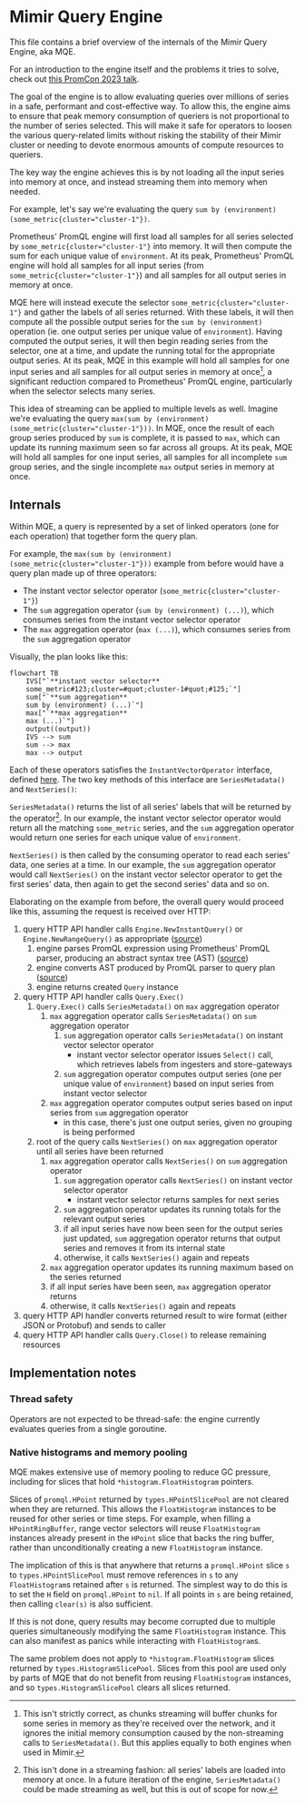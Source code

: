 # Mimir Query Engine

This file contains a brief overview of the internals of the Mimir Query Engine, aka MQE.

For an introduction to the engine itself and the problems it tries to solve, check out [this PromCon 2023 talk](https://www.youtube.com/watch?v=3kM2Asj6hcg).

The goal of the engine is to allow evaluating queries over millions of series in a safe, performant and cost-effective way.
To allow this, the engine aims to ensure that peak memory consumption of queriers is not proportional to the number of series selected.
This will make it safe for operators to loosen the various query-related limits without risking the stability of their Mimir cluster or needing to devote enormous amounts of compute resources to queriers.

The key way the engine achieves this is by not loading all the input series into memory at once, and instead streaming them into memory when needed.

For example, let's say we're evaluating the query `sum by (environment) (some_metric{cluster="cluster-1"})`.

Prometheus' PromQL engine will first load all samples for all series selected by `some_metric{cluster="cluster-1"}` into memory.
It will then compute the sum for each unique value of `environment`.
At its peak, Prometheus' PromQL engine will hold all samples for all input series (from `some_metric{cluster="cluster-1"}`) and all samples for all output series in memory at once.

MQE here will instead execute the selector `some_metric{cluster="cluster-1"}` and gather the labels of all series returned.
With these labels, it will then compute all the possible output series for the `sum by (environment)` operation (ie. one output series per unique value of `environment`).
Having computed the output series, it will then begin reading series from the selector, one at a time, and update the running total for the appropriate output series.
At its peak, MQE in this example will hold all samples for one input series and all samples for all output series in memory at once[^1],
a significant reduction compared to Prometheus' PromQL engine, particularly when the selector selects many series.

This idea of streaming can be applied to multiple levels as well. Imagine we're evaluating the query `max(sum by (environment) (some_metric{cluster="cluster-1"}))`.
In MQE, once the result of each group series produced by `sum` is complete, it is passed to `max`, which can update its running maximum seen so far across all groups.
At its peak, MQE will hold all samples for one input series, all samples for all incomplete `sum` group series, and the single incomplete `max` output series in memory at once.

## Internals

Within MQE, a query is represented by a set of linked operators (one for each operation) that together form the query plan.

For example, the `max(sum by (environment) (some_metric{cluster="cluster-1"}))` example from before would have a query plan made up of three operators:

- The instant vector selector operator (`some_metric{cluster="cluster-1"}`)
- The `sum` aggregation operator (`sum by (environment) (...)`), which consumes series from the instant vector selector operator
- The `max` aggregation operator (`max (...)`), which consumes series from the `sum` aggregation operator

Visually, the plan looks like this:

```mermaid
flowchart TB
    IVS["`**instant vector selector**
    some_metric#123;cluster=#quot;cluster-1#quot;#125;`"]
    sum["`**sum aggregation**
    sum by (environment) (...)`"]
    max["`**max aggregation**
    max (...)`"]
    output((output))
    IVS --> sum
    sum --> max
    max --> output
```

Each of these operators satisfies the `InstantVectorOperator` interface, defined [here](./types/operator.go).
The two key methods of this interface are `SeriesMetadata()` and `NextSeries()`:

`SeriesMetadata()` returns the list of all series' labels that will be returned by the operator[^2].
In our example, the instant vector selector operator would return all the matching `some_metric` series, and the `sum` aggregation operator would return one series for each unique value of `environment`.

`NextSeries()` is then called by the consuming operator to read each series' data, one series at a time.
In our example, the `sum` aggregation operator would call `NextSeries()` on the instant vector selector operator to get the first series' data, then again to get the second series' data and so on.

Elaborating on the example from before, the overall query would proceed like this, assuming the request is received over HTTP:

1. query HTTP API handler calls `Engine.NewInstantQuery()` or `Engine.NewRangeQuery()` as appropriate ([source](./engine.go))
   1. engine parses PromQL expression using Prometheus' PromQL parser, producing an abstract syntax tree (AST) ([source](./query.go))
   1. engine converts AST produced by PromQL parser to query plan ([source](./query.go))
   1. engine returns created `Query` instance
1. query HTTP API handler calls `Query.Exec()`
   1. `Query.Exec()` calls `SeriesMetadata()` on `max` aggregation operator
      1. `max` aggregation operator calls `SeriesMetadata()` on `sum` aggregation operator
         1. `sum` aggregation operator calls `SeriesMetadata()` on instant vector selector operator
            - instant vector selector operator issues `Select()` call, which retrieves labels from ingesters and store-gateways
         1. `sum` aggregation operator computes output series (one per unique value of `environment`) based on input series from instant vector selector
      1. `max` aggregation operator computes output series based on input series from `sum` aggregation operator
         - in this case, there's just one output series, given no grouping is being performed
   1. root of the query calls `NextSeries()` on `max` aggregation operator until all series have been returned
      1. `max` aggregation operator calls `NextSeries()` on `sum` aggregation operator
         1. `sum` aggregation operator calls `NextSeries()` on instant vector selector operator
            - instant vector selector returns samples for next series
         1. `sum` aggregation operator updates its running totals for the relevant output series
         1. if all input series have now been seen for the output series just updated, `sum` aggregation operator returns that output series and removes it from its internal state
         1. otherwise, it calls `NextSeries()` again and repeats
      1. `max` aggregation operator updates its running maximum based on the series returned
      1. if all input series have been seen, `max` aggregation operator returns
      1. otherwise, it calls `NextSeries()` again and repeats
1. query HTTP API handler converts returned result to wire format (either JSON or Protobuf) and sends to caller
1. query HTTP API handler calls `Query.Close()` to release remaining resources

[^1]:
    This isn't strictly correct, as chunks streaming will buffer chunks for some series in memory as they're received over the network, and it ignores the initial memory consumption caused by the non-streaming calls to `SeriesMetadata()`.
    But this applies equally to both engines when used in Mimir.

[^2]:
    This isn't done in a streaming fashion: all series' labels are loaded into memory at once.
    In a future iteration of the engine, `SeriesMetadata()` could be made streaming as well, but this is out of scope for now.

## Implementation notes

### Thread safety

Operators are not expected to be thread-safe: the engine currently evaluates queries from a single goroutine.

### Native histograms and memory pooling

MQE makes extensive use of memory pooling to reduce GC pressure, including for slices that hold `*histogram.FloatHistogram` pointers.

Slices of `promql.HPoint` returned by `types.HPointSlicePool` are not cleared when they are returned. This allows the `FloatHistogram`
instances to be reused for other series or time steps. For example, when filling a `HPointRingBuffer`, range vector selectors will
reuse `FloatHistogram` instances already present in the `HPoint` slice that backs the ring buffer, rather than unconditionally creating
a new `FloatHistogram` instance.

The implication of this is that anywhere that returns a `promql.HPoint` slice `s` to `types.HPointSlicePool` must remove references in
`s` to any `FloatHistogram`s retained after `s` is returned. The simplest way to do this is to set the `H` field on `promql.HPoint` to `nil`.
If all points in `s` are being retained, then calling `clear(s)` is also sufficient.

If this is not done, query results may become corrupted due to multiple queries simultaneously modifying the same `FloatHistogram` instance.
This can also manifest as panics while interacting with `FloatHistogram`s.

The same problem does not apply to `*histogram.FloatHistogram` slices returned by `types.HistogramSlicePool`. Slices from this pool are used only by
parts of MQE that do not benefit from reusing `FloatHistogram` instances, and so `types.HistogramSlicePool` clears all slices returned.
